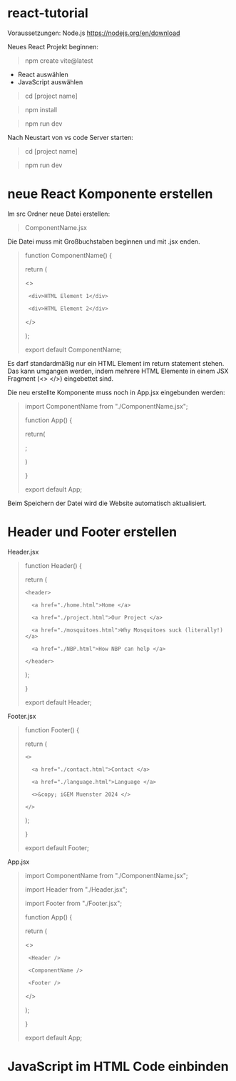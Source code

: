# react-tutorial

Voraussetzungen:
Node.js https://nodejs.org/en/download

Neues React Projekt beginnen:
> npm create vite@latest
- React auswählen
- JavaScript auswählen
> cd [project name]

> npm install

> npm run dev

Nach Neustart von vs code Server starten:
> cd [project name]

> npm run dev


# neue React Komponente erstellen

Im src Ordner neue Datei erstellen:
> ComponentName.jsx

Die Datei muss mit Großbuchstaben beginnen und mit .jsx enden.


> function ComponentName() {
> 
>  return (
> 
>    <>
> 
>      <div>HTML Element 1</div>
> 
>      <div>HTML Element 2</div>
> 
>    </>
> 
>  );
> 
> export default ComponentName;

Es darf standardmäßig nur ein HTML Element im return statement stehen. 
Das kann umgangen werden, indem mehrere HTML Elemente in einem JSX Fragment (<> </>) eingebettet sind.


Die neu erstellte Komponente muss noch in App.jsx eingebunden werden:

> import ComponentName from "./ComponentName.jsx";
>
> function App() {
>
>   return(
>
>    <ComponentName />;
>
>   )
> 
> }
>
> export default App;

Beim Speichern der Datei wird die Website automatisch aktualisiert.


# Header und Footer erstellen
Header.jsx

> function Header() {
> 
>   return (
> 
>     <header>
>  
>       <a href="./home.html">Home </a>
>  
>       <a href="./project.html">Our Project </a>
> 
>       <a href="./mosquitoes.html">Why Mosquitoes suck (literally!) </a>
> 
>       <a href="./NBP.html">How NBP can help </a>
> 
>     </header>
> 
>   );
> 
> }
> 
> export default Header;

Footer.jsx

> function Footer() {
>
>   return (
>
>     <>
>
>       <a href="./contact.html">Contact </a>
>
>       <a href="./language.html">Language </a>
>
>       <>&copy; iGEM Muenster 2024 </>
>
>     </>
>
>   );
>
> }
>
> export default Footer;

App.jsx

> import ComponentName from "./ComponentName.jsx";
> 
> import Header from "./Header.jsx";
> 
> import Footer from "./Footer.jsx";
> 
>
> function App() {
> 
>  return (
> 
>    <>
> 
>      <Header />
>
>      <ComponentName />
>
>      <Footer />
>
>    </>
> 
>  );
> 
> }
> 
> export default App;






# JavaScript im HTML Code einbinden

